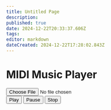 ```yaml
---
title: Untitled Page
description: 
published: true
date: 2024-12-22T20:33:37.606Z
tags: 
editor: markdown
dateCreated: 2024-12-22T17:28:02.843Z
---
```


<div class="player">
  <h1>MIDI Music Player</h1>
  <input type="file" id="fileInput" accept=".mid, .midi">
  <div class="controls">
    <button id="playButton">Play</button>
    <button id="pauseButton">Pause</button>
    <button id="stopButton">Stop</button>
  </div>
</div>